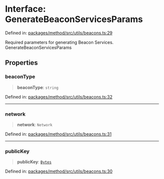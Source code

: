 # Interface: GenerateBeaconServicesParams

Defined in: [packages/method/src/utils/beacons.ts:29](https://github.com/dcdpr/did-btcr2-js/blob/4a717493e735221d072999f212891939f4de3f23/packages/method/src/utils/beacons.ts#L29)

Required parameters for generating Beacon Services.
 GenerateBeaconServicesParams

## Properties

### beaconType

> **beaconType**: `string`

Defined in: [packages/method/src/utils/beacons.ts:32](https://github.com/dcdpr/did-btcr2-js/blob/4a717493e735221d072999f212891939f4de3f23/packages/method/src/utils/beacons.ts#L32)

***

### network

> **network**: `Network`

Defined in: [packages/method/src/utils/beacons.ts:31](https://github.com/dcdpr/did-btcr2-js/blob/4a717493e735221d072999f212891939f4de3f23/packages/method/src/utils/beacons.ts#L31)

***

### publicKey

> **publicKey**: [`Bytes`](../../common/type-aliases/Bytes.md)

Defined in: [packages/method/src/utils/beacons.ts:30](https://github.com/dcdpr/did-btcr2-js/blob/4a717493e735221d072999f212891939f4de3f23/packages/method/src/utils/beacons.ts#L30)
